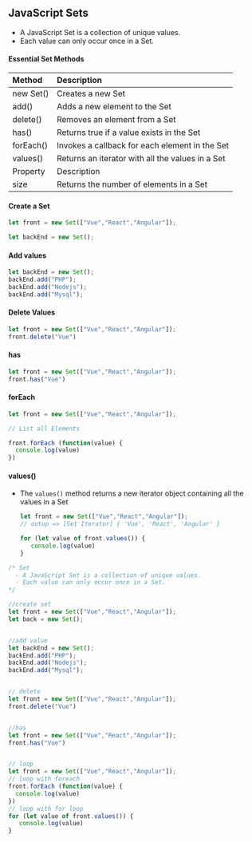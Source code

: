 ## JavaScript Sets

- A JavaScript Set is a collection of unique values.
- Each value can only occur once in a Set.



#### Essential Set Methods

| Method    | Description                                      |
| :-------- | :----------------------------------------------- |
| new Set() | Creates a new Set                                |
| add()     | Adds a new element to the Set                    |
| delete()  | Removes an element from a Set                    |
| has()     | Returns true if a value exists in the Set        |
| forEach() | Invokes a callback for each element in the Set   |
| values()  | Returns an iterator with all the values in a Set |
| Property  | Description                                      |
| size      | Returns the number of elements in a Set          |





#### Create a Set

```js
let front = new Set(["Vue","React","Angular"]);

let backEnd = new Set();
```





#### Add values

```js
let backEnd = new Set();
backEnd.add("PHP");
backEnd.add("Nodejs");
backEnd.add("Mysql");
```





#### Delete Values

```js
let front = new Set(["Vue","React","Angular"]);
front.delete("Vue")
```





#### has

```js
let front = new Set(["Vue","React","Angular"]);
front.has("Vue")
```





#### forEach

```js
let front = new Set(["Vue","React","Angular"]);

// List all Elements

front.forEach (function(value) {
  console.log(value)
})
```





#### values()

- The `values()` method returns a new iterator object containing all the values in a Set

  ```js
  let front = new Set(["Vue","React","Angular"]); 
  // outup => [Set Iterator] { 'Vue', 'React', 'Angular' }
  
  for (let value of front.values()) {
     console.log(value)
  }
  ```








```js
/* Set
  - A JavaScript Set is a collection of unique values.
  - Each value can only occur once in a Set.
*/

//create set
let front = new Set(["Vue","React","Angular"]);
let back = new Set();


//add value
let backEnd = new Set();
backEnd.add("PHP");
backEnd.add("Nodejs");
backEnd.add("Mysql");


// delete
let front = new Set(["Vue","React","Angular"]);
front.delete("Vue")


//has
let front = new Set(["Vue","React","Angular"]);
front.has("Vue")


// loop
let front = new Set(["Vue","React","Angular"]);
// loop with foreach
front.forEach (function(value) {
  console.log(value)
})
// loop with for loop
for (let value of front.values()) {
   console.log(value)
}
```

